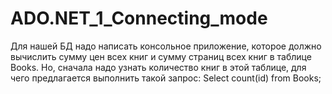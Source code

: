 # ADO.NET_1_Connecting_mode
Для нашей БД надо написать консольное приложение, которое должно вычислить сумму цен всех книг и сумму страниц всех книг в таблице Books. Но, сначала надо узнать количество книг в этой таблице, для чего предлагается выполнить такой запрос: Select count(id) from Books;
